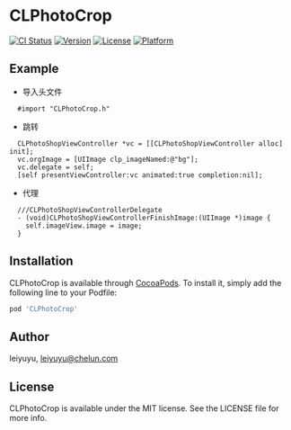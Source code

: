 # CLPhotoCrop

[![CI Status](https://img.shields.io/travis/leiyuyu/CLPhotoCrop.svg?style=flat)](https://travis-ci.org/leiyuyu/CLPhotoCrop)
[![Version](https://img.shields.io/cocoapods/v/CLPhotoCrop.svg?style=flat)](https://cocoapods.org/pods/CLPhotoCrop)
[![License](https://img.shields.io/cocoapods/l/CLPhotoCrop.svg?style=flat)](https://cocoapods.org/pods/CLPhotoCrop)
[![Platform](https://img.shields.io/cocoapods/p/CLPhotoCrop.svg?style=flat)](https://cocoapods.org/pods/CLPhotoCrop)

## Example

- 导入头文件

```objc
  #import "CLPhotoCrop.h"
```

- 跳转

```ObjC
  CLPhotoShopViewController *vc = [[CLPhotoShopViewController alloc] init];
  vc.orgImage = [UIImage clp_imageNamed:@"bg"];
  vc.delegate = self;
  [self presentViewController:vc animated:true completion:nil];
```

- 代理

```ObjC
  ///CLPhotoShopViewControllerDelegate
  - (void)CLPhotoShopViewControllerFinishImage:(UIImage *)image {
    self.imageView.image = image;
  }
```

## Installation

CLPhotoCrop is available through [CocoaPods](https://cocoapods.org). To install
it, simply add the following line to your Podfile:

```ruby
pod 'CLPhotoCrop'
```

## Author

leiyuyu, leiyuyu@chelun.com

## License

CLPhotoCrop is available under the MIT license. See the LICENSE file for more info.
